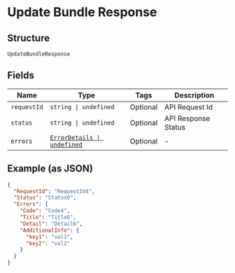 
# Update Bundle Response

## Structure

`UpdateBundleResponse`

## Fields

| Name | Type | Tags | Description |
|  --- | --- | --- | --- |
| `requestId` | `string \| undefined` | Optional | API Request Id |
| `status` | `string \| undefined` | Optional | API Response Status |
| `errors` | [`ErrorDetails \| undefined`](../../doc/models/error-details.md) | Optional | - |

## Example (as JSON)

```json
{
  "RequestId": "RequestId4",
  "Status": "Status0",
  "Errors": {
    "Code": "Code4",
    "Title": "Title6",
    "Detail": "Detail6",
    "AdditionalInfo": {
      "key1": "val1",
      "key2": "val2"
    }
  }
}
```

